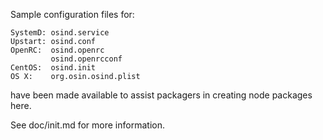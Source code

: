 Sample configuration files for:
```
SystemD: osind.service
Upstart: osind.conf
OpenRC:  osind.openrc
         osind.openrcconf
CentOS:  osind.init
OS X:    org.osin.osind.plist
```
have been made available to assist packagers in creating node packages here.

See doc/init.md for more information.
